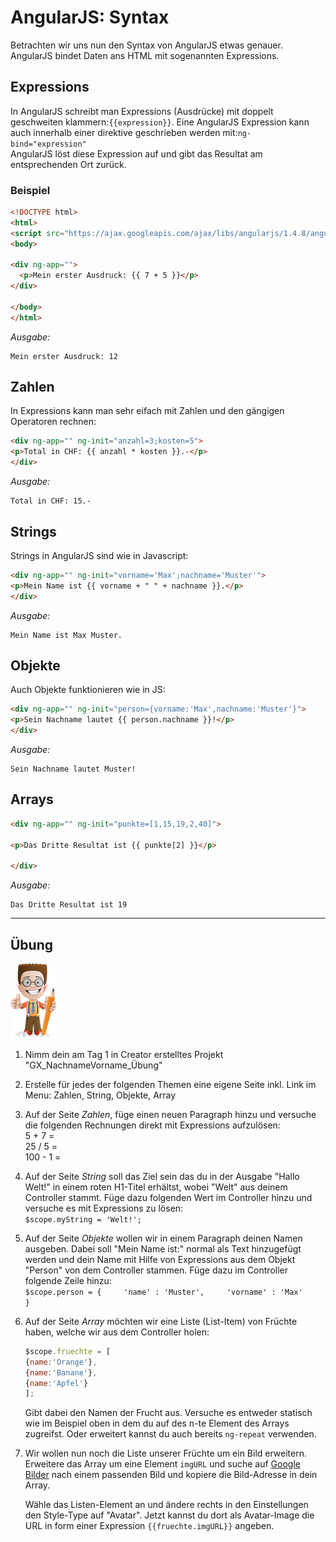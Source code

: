 # AngularJS: Syntax

Betrachten wir uns nun den Syntax von AngularJS etwas genauer. AngularJS bindet Daten ans HTML mit sogenannten Expressions.

## Expressions

In AngularJS schreibt man Expressions \(Ausdrücke\) mit doppelt geschweiten klammern:`{{expression}}`. Eine AngularJS Expression kann auch innerhalb einer direktive geschrieben werden mit:`ng-bind="expression"`  
AngularJS löst diese Expression auf und gibt das Resultat am entsprechenden Ort zurück.

### Beispiel

```html
<!DOCTYPE html>
<html>
<script src="https://ajax.googleapis.com/ajax/libs/angularjs/1.4.8/angular.min.js"></script>
<body>

<div ng-app="">
  <p>Mein erster Ausdruck: {{ 7 + 5 }}</p>
</div>

</body>
</html>
```

_Ausgabe:_

```
Mein erster Ausdruck: 12
```

## Zahlen

In Expressions kann man sehr eifach mit Zahlen und den gängigen Operatoren rechnen:

```html
<div ng-app="" ng-init="anzahl=3;kosten=5">
<p>Total in CHF: {{ anzahl * kosten }}.-</p>
</div>
```

_Ausgabe:_

```
Total in CHF: 15.-
```

## Strings

Strings in AngularJS sind wie in Javascript:

```html
<div ng-app="" ng-init="vorname='Max';nachname='Muster'">
<p>Mein Name ist {{ vorname + " " + nachname }}.</p>
</div>
```

_Ausgabe:_

```
Mein Name ist Max Muster.
```

## Objekte

Auch Objekte funktionieren wie in JS:

```html
<div ng-app="" ng-init="person={vorname:'Max',nachname:'Muster'}">
<p>Sein Nachname lautet {{ person.nachname }}!</p>
</div>
```

_Ausgabe:_

```
Sein Nachname lautet Muster!
```

## Arrays

```html
<div ng-app="" ng-init="punkte=[1,15,19,2,40]">

<p>Das Dritte Resultat ist {{ punkte[2] }}</p>

</div>
```

_Ausgabe:_

```
Das Dritte Resultat ist 19
```

---

## Übung

![](/_allgemein/ralph_uebung.png)

1. Nimm dein am Tag 1 in Creator erstelltes  Projekt "GX\_NachnameVorname\_Übung"
2. Erstelle für jedes der folgenden Themen eine eigene Seite inkl. Link im Menu: Zahlen, String, Objekte, Array
3. Auf der Seite _Zahlen_, füge einen neuen Paragraph hinzu und versuche die folgenden Rechnungen direkt mit Expressions aufzulösen:  
   5 + 7 =  
   25 / 5 =  
   100 - 1 =

4. Auf der Seite _String_ soll das Ziel sein das du in der Ausgabe "Hallo Welt!" in einem roten H1-Titel erhältst, wobei "Welt" aus deinem Controller stammt. Füge dazu folgenden Wert im Controller hinzu und versuche es mit Expressions zu lösen:  
   `$scope.myString = 'Welt!';`

5. Auf der Seite _Objekte_ wollen wir in einem Paragraph deinen Namen ausgeben. Dabei soll "Mein Name ist:" normal als Text hinzugefügt werden und dein Name mit Hilfe von Expressions aus dem Objekt "Person" von dem Controller stammen. Füge dazu im Controller folgende Zeile hinzu:  
   `$scope.person = {    
    'name' : 'Muster',    
    'vorname' : 'Max'    
   }`

6. Auf der Seite _Array_ möchten wir eine Liste \(List-Item\) von Früchte haben, welche wir aus dem Controller holen:

   ```js
   $scope.fruechte = [
   {name:'Orange'},
   {name:'Banane'},
   {name:'Apfel'}
   ];
   ```

   Gibt dabei den Namen der Frucht aus.
   Versuche es entweder statisch wie im Beispiel oben in dem du auf des n-te Element des Arrays zugreifst. Oder erweitert kannst du auch bereits ```ng-repeat``` verwenden.

7. Wir wollen nun noch die Liste unserer Früchte um ein Bild erweitern. Erweitere das Array um eine Element ```imgURL``` und suche auf [Google Bilder](https://images.google.ch/?gws_rd=ssl) nach einem passenden Bild und kopiere die Bild-Adresse in dein Array. 
   
   Wähle das Listen-Element an und ändere rechts in den Einstellungen den Style-Type auf "Avatar". Jetzt kannst du dort als Avatar-Image die URL in form einer Expression ```{{fruechte.imgURL}}``` angeben.



